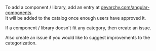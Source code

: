 To add a component / library, add an entry at [devarchy.com/angular-components](http://devarchy.com/angular-components).
<br/>
It will be added to the catalog once enough users have approved it.

If a component / library doesn't fit any category, then create an issue.

Also create an issue if you would like to suggest improvements to the categorization.
